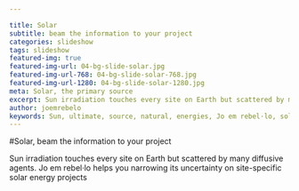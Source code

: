 ```yaml
---

title: Solar
subtitle: beam the information to your project
categories: slideshow
tags: slideshow
featured-img: true
featured-img-url: 04-bg-slide-solar.jpg
featured-img-url-768: 04-bg-slide-solar-768.jpg
featured-img-url-1280: 04-bg-slide-solar-1280.jpg
meta: Solar, the primary source
excerpt: Sun irradiation touches every site on Earth but scattered by many diffusive agents. Jo em rebel·lo helps you narrowing its uncertainty on site-specific solar energy projects.
author: joemrebelo
keywords: Sun, ultimate, source, natural, energies, Jo em rebel·lo, solar, mapping, prospecting, care
---
```


#Solar, beam the information to your project

Sun irradiation touches every site on Earth but scattered by many diffusive agents. Jo em rebel·lo helps you narrowing its uncertainty on site-specific solar energy projects